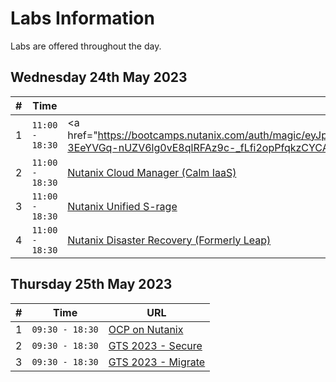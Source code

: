 

# Labs Information

Labs are offered throughout the day.
## Wednesday 24th May 2023 

|  # |Time         | URL |
|:---:|------------|-----|
|  1 | `11:00 - 18:30`| <a href="https://bootcamps.nutanix.com/auth/magic/eyJpZHAiOiJtYWdpYyIsInV1aWQiOiJlOTUzM2Q3Ni1hODhiLTQzODAtYjQ5Yy0zYzMwZWMwMDYyZTgiLCJjcmVhdG9yIjoiaGVucnkubGFpQG51dGFuaXguY29tIiwidXJsIjoiaHR0cHM6Ly9ib290Y2FtcHMubnV0YW5peC5jb20vbmRiLyIsImlhdCI6IjIwMjMtMDUtMTlUMDA6MTg6MDcuMDY2WiIsImV4cCI6IjIwMjMtMDYtMDJUMDA6MTg6MDcuMDY2WiIsImF1ZCI6ImJvb3RjYW1wcy5udXRhbml4LmNvbSIsImlzcyI6ImJvb3RjYW1wcy5udXRhbml4LmNvbSJ9VyDNsKfh79F8XKDF4q4H_UFKtMTDKynyx45cMTfg-3EeYVGq-nUZV6lg0vE8qlRFAz9c-_fLfi2opPfqkzCYCA" target=""_blank">Nutanix Databases (NDB) </a> |
|  2 |   `11:00 - 18:30` | <a href="https://bootcamps.nutanix.com/auth/magic/eyJpZHAiOiJtYWdpYyIsInV1aWQiOiJlZDk1ZTJhMi1mMDcxLTRkNGMtYTdkNS02ZDdiODEyY2E5OTgiLCJjcmVhdG9yIjoiaGVucnkubGFpQG51dGFuaXguY29tIiwidXJsIjoiaHR0cHM6Ly9ib290Y2FtcHMubnV0YW5peC5jb20vY2FsbS1pYWFzLyIsImlhdCI6IjIwMjMtMDUtMTlUMDA6MTQ6NTQuMDc0WiIsImV4cCI6IjIwMjMtMDYtMDJUMDA6MTQ6NTQuMDc0WiIsImF1ZCI6ImJvb3RjYW1wcy5udXRhbml4LmNvbSIsImlzcyI6ImJvb3RjYW1wcy5udXRhbml4LmNvbSJ9h-FUjezjeu7HJgpaW2gViCK2Y_kTnV7ixbr8rBVucFdJNztjeYEBrEv-OYGqG3D3TB4jErb9dhgm2BzGlNkgDg" target="_blank">Nutanix Cloud Manager (Calm IaaS) </a> |
|  3 |  `11:00 - 18:30` | <a href="https://nus23.howntnx.win" target="_blank">Nutanix Unified S-rage</a> |
|  4 |   `11:00 - 18:30`| <a href="https://bootcamps.nutanix.com/auth/magic/eyJpZHAiOiJtYWdpYyIsInV1aWQiOiI2ZjEzMzQ0NS04ZmY4LTQ5ZmI-TU5NC0zYjM4ZjU3NjE0NjEiLCJjcmVhdG9yIjoiaGVucnkubGFpQG51dGFuaXguY29tIiwidXJsIjoiaHR0cHM6Ly9ib290Y2FtcHMubnV0YW5peC5jb20vZHItYWRkb24vIiwiaWF0IjoiMjAyMy0wNS0xOVQwMDoxNzo0Mi4xOTJaIiwiZXhwIjoiMjAyMy0wNi0wMlQwMDoxNzo0Mi4xOTJaIiwiYXVkIjoiYm9vdGNhbXBzLm51dGFuaXguY29tIiwiaXNzIjoiYm9vdGNhbXBzLm51dGFuaXguY29tIn20j_4jdmZeZNjbVscMqE2DXHok_WIwJSNZ9QfVzGbHI57oP79HyabYusrXT3T6zXBxq0P3DvE2w7rW_IiqCbIM" target="_blank">Nutanix Disaster Recovery (Formerly Leap)</a>   |


## Thursday 25th May 2023

|  # |  Time         | URL |
|:---:|-----------|-----|
|  1 | `09:30 - 18:30`| <a href="https://nutanix-japan.github.io/ocp-gitp/" target="_blank">OCP on Nutanix</a>  |
|  2 |   `09:30 - 18:30` | <a href="https://secure23.howntnx.win" target="_blank">GTS 2023 - Secure</a>  |
|  3 |   `09:30 - 18:30`  | <a href="https://bootcamps.nutanix.com/ts23labs/migrate/" target="_blank">GTS 2023 - Migrate</a> |
